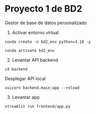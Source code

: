# Proyecto 1 de BD2

Gestor de base de datos personalizado

1. Activar entorno virtual
```shell
conda create -n bd2_env python=3.10 -y
```

```shell
conda activate bd2_env
```

2. Levantar API backend

```shell
cd backend
```
Desplegar API local

```shell
uvicorn backend.main:app --reload
```

3. Levantar app

```shell
streamlit run frontend/app.py
```

